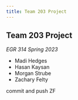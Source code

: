 ```yaml
---
title: Team 203 Project
---
```


## Team 203 Project

_EGR 314_
_Spring 2023_

* Madi Hedges
* Hasan Kaysan
* Morgan Strube
* Zachary Felty

commit and push ZF